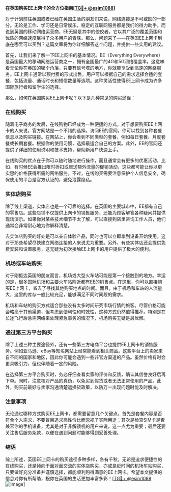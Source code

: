 **在英国购买EE上网卡的全方位指南[[TG💪+ @esim1088](https://t.me/s/esim1088)]**

对于计划前往英国或者已经在英国生活的朋友们来说，网络连接是不可或缺的一部分。无论是工作、学习还是日常娱乐，稳定的互联网服务都是我们的得力助手。而说到英国的移动网络运营商，EE无疑是其中的佼佼者。它以其广泛的覆盖范围和优质的网络速度赢得了众多用户的青睐。那么，问题来了——在英国EE上网卡到底在哪里可以买到？这篇文章将为你详细解答这个问题，并提供一些实用的建议。

首先，让我们来了解一下EE上网卡的基本情况。EE（Everything Everywhere）是英国最大的移动网络运营商之一，拥有全国最广的4G和5G网络覆盖率。这意味着无论你在英国的哪个角落，只要有信号塔的地方，你就能享受到高速的网络服务。EE上网卡通常以预付费的形式出售，用户可以根据自己的需求选择合适的套餐，包括流量、通话时长和短信数量等选项。这种灵活性使得EE上网卡成为许多国际旅行者和留学生的选择。

那么，如何在英国购买EE上网卡呢？以下是几种常见的购买途径：

### 在线购买

随着电子商务的发展，在线购物已经成为一种便捷的方式。对于想要购买EE上网卡的人来说，官方网站是一个不错的选择。访问EE的官网，你可以找到各种套餐信息以及购买链接。在网站上，你会看到不同类型的套餐，例如每日套餐、月度套餐或长期套餐。根据你的使用习惯，选择最适合自己的方案。此外，EE的官网还提供了详细的使用说明和技术支持，帮助新用户快速上手。

在线购买的优点在于你可以随时随地进行操作，而且通常会有更多的优惠活动。比如，有时候EE会推出限时折扣或赠送额外流量的促销活动，这些都可能让你以更实惠的价格获得所需的网络服务。不过，在线购买需要注意保护个人信息安全，确保使用的平台是官方认证的，避免泄露隐私。

### 实体店购买

除了线上渠道，实体店也是一个可靠的选择。在英国的主要城市中，EE都有自己的零售店。这些店铺不仅提供上网卡的销售服务，还能为顾客解答各种疑问并提供现场演示。如果你对某些技术细节不太了解，可以直接到店里咨询工作人员，他们通常会非常耐心地为你解释清楚。

去实体店购买的好处是可以亲自体验产品，同时也可以立即拿到设备开始使用。这对于那些希望尽快建立网络连接的人来说尤为重要。另外，有些实体店还会提供免费安装和设置服务，这无疑为初次接触EE上网卡的用户提供了极大的便利。

### 机场或车站购买

对于刚抵达英国的朋友而言，机场或大型火车站可能是第一个接触到的地方。幸运的是，很多国际机场和主要火车站附近都有EE的销售点。在这里，你可以直接购买EE上网卡，省去了寻找其他购买地点的时间。而且，由于机场和车站的人流量大，这里的库存一般比较充足，能够满足不同时间段的需求。

机场和车站的购买方式适合那些没有太多时间研究市场行情的旅客。尽管价格可能会略高于其他渠道，但考虑到便利性和时效性，这种方式仍然值得推荐。特别是在长途飞行后急需网络来处理紧急事务的情况下，机场购买无疑是最优解。

### 通过第三方平台购买

除了上述三种主要途径外，还有一些第三方电商平台也提供EE上网卡的销售服务。例如亚马逊、eBay等知名网站上经常能看到相关商品。这些平台上的卖家来自不同的国家和地区，因此你可能会遇到一些非官方渠道的产品。虽然价格有时会更具吸引力，但也伴随着一定的风险。

在选择第三方平台购买时，务必仔细查看卖家的评价和反馈，确认其信誉良好后再下单。同时，注意核对产品的真伪，以免买到假货或者无法正常使用的产品。此外，购买前最好与卖家沟通清楚退换货政策，以防万一出现问题时能及时解决。

### 注意事项

无论通过哪种方式购买EE上网卡，都需要留意几个关键点。首先是套餐内容是否符合个人需求，不要盲目追求高性价比而忽视了实际用途；其次是检查SIM卡是否兼容你的手机设备，尤其是对于非解锁机的用户来说，这一点尤为重要；最后还要关注售后服务条款，以便在遇到问题时能够得到妥善处理。

### 结语

综上所述，英国EE上网卡的购买途径多种多样，各有千秋。无论是追求便捷性的在线购买，还是倾向于面对面交流的实体店购买，亦或是赶时间的机场车站购买，只要做好充分准备并谨慎选择，都能顺利购得满意的EE上网卡。希望本文提供的信息对你有所帮助，祝你在英国的生活更加丰富多彩！[[TG💪+ @esim1088](https://t.me/s/esim1088) ![Image](https://i.postimg.cc/4NQfJmqS/Snipaste-2025-05-13-00-14-12.png)]